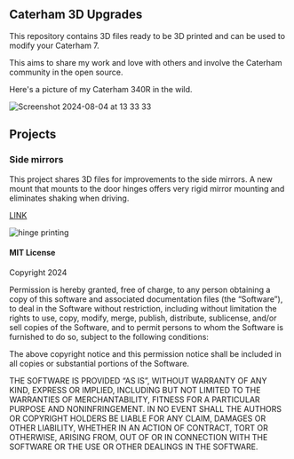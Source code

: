 ## Caterham 3D Upgrades

This repository contains 3D files ready to be 3D printed and can be used to modify your Caterham 7. 

This aims to share my work and love with others and involve the Caterham community in the open source. 

Here's a picture of my Caterham 340R in the wild.

![Screenshot 2024-08-04 at 13 33 33](https://github.com/user-attachments/assets/3ecf8264-cebd-4b44-bcab-84ba59a27009)


## Projects

### Side mirrors
This project shares 3D files for improvements to the side mirrors. A new mount that mounts to the door hinges offers very rigid mirror mounting and eliminates shaking when driving. 

[LINK](./side-mirrors)

![hinge printing](https://github.com/user-attachments/assets/272a9866-d2ca-4fc1-ad8a-72337cab535c)





#### MIT License

Copyright 2024

Permission is hereby granted, free of charge, to any person obtaining a copy of this software and associated documentation files (the “Software”), to deal in the Software without restriction, including without limitation the rights to use, copy, modify, merge, publish, distribute, sublicense, and/or sell copies of the Software, and to permit persons to whom the Software is furnished to do so, subject to the following conditions:

The above copyright notice and this permission notice shall be included in all copies or substantial portions of the Software.

THE SOFTWARE IS PROVIDED “AS IS”, WITHOUT WARRANTY OF ANY KIND, EXPRESS OR IMPLIED, INCLUDING BUT NOT LIMITED TO THE WARRANTIES OF MERCHANTABILITY, FITNESS FOR A PARTICULAR PURPOSE AND NONINFRINGEMENT. IN NO EVENT SHALL THE AUTHORS OR COPYRIGHT HOLDERS BE LIABLE FOR ANY CLAIM, DAMAGES OR OTHER LIABILITY, WHETHER IN AN ACTION OF CONTRACT, TORT OR OTHERWISE, ARISING FROM, OUT OF OR IN CONNECTION WITH THE SOFTWARE OR THE USE OR OTHER DEALINGS IN THE SOFTWARE.
